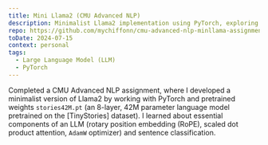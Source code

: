 ```yaml
---
title: Mini Llama2 (CMU Advanced NLP)
description: Minimalist Llama2 implementation using PyTorch, exploring LLM components like RoPE, attention mechanisms, and AdamW optimizer.
repo: https://github.com/mychiffonn/cmu-advanced-nlp-minllama-assignment
toDate: 2024-07-15
context: personal
tags:
  - Large Language Model (LLM)
  - PyTorch
---
```


Completed a CMU Advanced NLP assignment, where I developed a minimalist version of Llama2 by working with PyTorch and pretrained weights `stories42M.pt` (an 8-layer, 42M parameter language model pretrained on the [TinyStories] dataset). I learned about essential components of an LLM (rotary position embedding (RoPE), scaled dot product attention, `AdamW` optimizer) and sentence classification.
